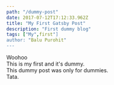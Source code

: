 ```yaml
---
path: "/dummy-post"
date: 2017-07-12T17:12:33.962Z
title: "My First Gatsby Post"
description: "First dummy blog"
tags: ["My",first"]
author: "Balu Purohit"
---
```


Woohoo<br>
This is my first and it's dummy.<br>
This dummy post was only for dummies.<br>
Tata.<br>